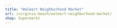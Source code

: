 ```yaml
---
title: "Walmart Neighborhood Market"
url: /virginia-beach/walmart-neighborhood-market/
shop: Supermarkt
---
```

